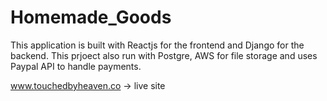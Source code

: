 # Homemade_Goods
This application is built with Reactjs for the frontend and Django for the backend.
This prjoect also run with Postgre, AWS for file storage and uses Paypal API to handle payments.

www.touchedbyheaven.co -> live site
